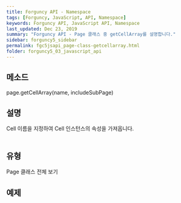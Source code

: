 ```yaml
---
title: Forguncy API - Namespace
tags: [Forguncy, JavaScript, API, Namespace]
keywords: Forguncy API, JavaScript API, Namespace
last_updated: Dec 23, 2019
summary: "Forguncy API - Page 클래스 중 getCellArray를 설명합니다."
sidebar: forguncy5_sidebar
permalink: fgc5jsapi_page-class-getcellarray.html
folder: forguncy5_03_javascript_api
---
```


## 메소드
page.getCellArray(name, includeSubPage)

## 설명
Cell 이름을 지정하여 Cell 인스턴스의 속성을 가져옵니다.
<br /><br />

## 유형
Page 클래스 전체 보기

## 예제
